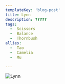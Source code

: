 ```yaml
---
templateKey: 'blog-post'
title: Lynn
description: ?????
tags:
  -  Scissors
  -  Balance
  -  Thornbush
allies:
  -  Tao
  -  Camelia
  -  Mu

---
```

![Lynn](/img/Lynn.png)
